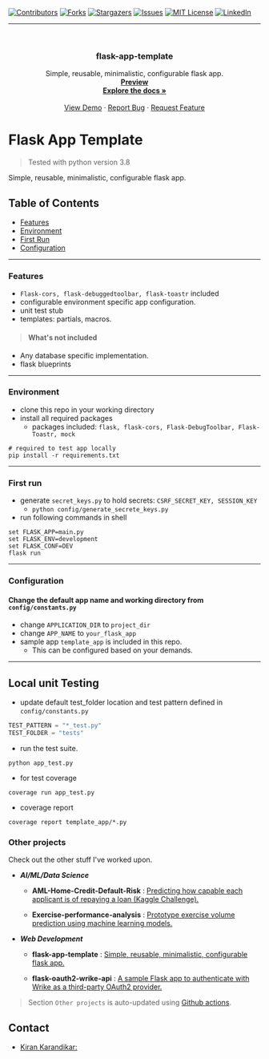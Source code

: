 <div id="top"></div>

[![Contributors][contributors-shield]][contributors-url]
[![Forks][forks-shield]][forks-url]
[![Stargazers][stars-shield]][stars-url]
[![Issues][issues-shield]][issues-url]
[![MIT License][license-shield]][license-url]
[![LinkedIn][linkedin-shield]][linkedin-url]

[contributors-shield]: https://img.shields.io/github/contributors/kiran-karandikar/flask-app-template?style=for-the-badge
[contributors-url]: https://github.com/Kiran-Karandikar/flask-app-template/graphs/contributors
[forks-shield]: https://img.shields.io/github/forks/Kiran-Karandikar/flask-app-template?style=for-the-badge
[forks-url]: https://github.com/Kiran-Karandikar/flask-app-template/network
[stars-shield]: https://img.shields.io/github/stars/Kiran-Karandikar/flask-app-template?style=for-the-badge
[stars-url]: https://github.com/Kiran-Karandikar/flask-app-template/stargazers
[issues-shield]: https://img.shields.io/github/issues/Kiran-Karandikar/flask-app-template?style=for-the-badge
[issues-url]: https://github.com/Kiran-Karandikar/flask-app-template/issues
[license-shield]: https://img.shields.io/github/license/Kiran-Karandikar/flask-app-template?style=for-the-badge
[license-url]: https://github.com/Kiran-Karandikar/flask-app-template/blob/master/LICENSE
[linkedin-shield]: https://img.shields.io/badge/-LinkedIn-black.svg?style=for-the-badge&logo=linkedin&colorB=555
[linkedin-url]: https://linkedin.com/in/kiran-karandikar

---

<!-- PROJECT LOGO -->
<br />
<div align="center">
<h3 align="center">flask-app-template</h3>
  <p align="center">
    Simple, reusable, minimalistic, configurable flask app.    
    <br />    
    <a href="https://kiran-karandikar.github.io/flask-app-template"><strong>Preview</strong></a>
    <br />
    <a href="https://github.com/kiran-karandikar/flask-app-template"><strong>Explore the docs »</strong></a>
    <br />
    <br />
    <a href="https://github.com/kiran-karandikar/flask-app-template">View Demo</a>
    ·
    <a href="https://github.com/kiran-karandikar/flask-app-template/issues">Report Bug</a>
    ·
    <a href="https://github.com/kiran-karandikar/flask-app-template/issues">Request Feature</a>
  </p>
</div>

<!-- BADGES.MD Finish -->
<!-- BADGES.MD Finish -->
# Flask App Template
> Tested with python version 3.8

Simple, reusable, minimalistic, configurable flask app.

## Table of Contents
- [Features](#features)
- [Environment](#environment)
- [First Run](#first_run)
- [Configuration](#configuration)
---
### Features
- `Flask-cors, flask-debuggedtoolbar, flask-toastr` included
- configurable environment specific app configuration.
- unit test stub
- templates: partials, macros.

> #### What's not included
- Any database specific implementation.
- flask blueprints
---
### Environment
- clone this repo in your working directory
- install all required packages
  - packages included: `flask, flask-cors, Flask-DebugToolbar, Flask-Toastr, mock`
```shell
# required to test app locally
pip install -r requirements.txt 
```
---
### First run
- generate `secret_keys.py` to hold secrets: `CSRF_SECRET_KEY, SESSION_KEY`
  - `python config/generate_secrete_keys.py`
- run following commands in shell
```shell
set FLASK_APP=main.py 
set FLASK_ENV=development
set FLASK_CONF=DEV 
flask run
```
---
### Configuration
#### Change the default app name and working directory from `config/constants.py`
- change `APPLICATION_DIR` to `project_dir`
- change `APP_NAME` to `your_flask_app`
- sample app `template_app` is included in this repo.
  - This can be configured based on your demands.
---
## Local unit Testing
- update default test_folder location and test pattern defined in `config/constants.py`
```python
TEST_PATTERN = "*_test.py"
TEST_FOLDER = "tests"
```
- run the test suite.
```shell
python app_test.py 
```
- for test coverage
```shell
coverage run app_test.py
```
- coverage report
```shell
coverage report template_app/*.py
```






### Other projects

Check out the other stuff I've worked upon.

- **_AI/ML/Data Science_**

  - **AML-Home-Credit-Default-Risk** : [Predicting how capable each applicant is of repaying a loan \(Kaggle Challenge\).](https://github.com/Kiran-Karandikar/AML-Home-Credit-Default-Risk)

  - **Exercise-performance-analysis** : [Prototype exercise volume prediction using machine learning models.](https://github.com/Kiran-Karandikar/Exercise-performance-analysis)

- **_Web Development_**

  - **flask-app-template** : [Simple, reusable, minimalistic, configurable flask app.](https://github.com/Kiran-Karandikar/flask-app-template)

  - **flask-oauth2-wrike-api** : [A sample Flask app to authenticate with Wrike as a third-party OAuth2 provider.](https://github.com/Kiran-Karandikar/flask-oauth2-wrike-api)

> Section `Other projects` is auto-updated using [Github actions](https://github.com/features/actions).

<!-- CONTACT -->

## Contact

- [Kiran Karandikar:](mailto:connect.funnel.github@kirankarandikar.com)

